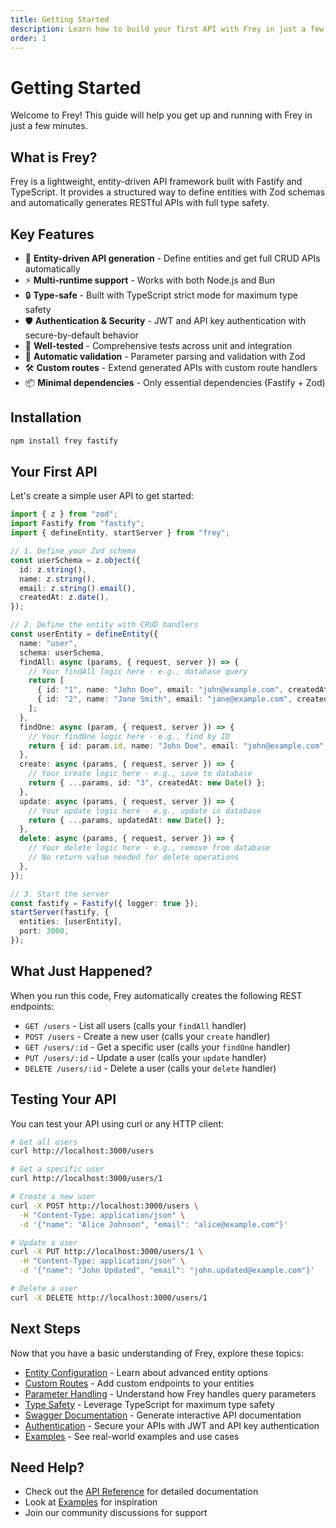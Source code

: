 ```yaml
---
title: Getting Started
description: Learn how to build your first API with Frey in just a few minutes
order: 1
---
```


# Getting Started

Welcome to Frey! This guide will help you get up and running with Frey in just a few minutes.

## What is Frey?

Frey is a lightweight, entity-driven API framework built with Fastify and TypeScript. It provides a structured way to define entities with Zod schemas and automatically generates RESTful APIs with full type safety.

## Key Features

- 🚀 **Entity-driven API generation** - Define entities and get full CRUD APIs automatically
- ⚡ **Multi-runtime support** - Works with both Node.js and Bun
- 🔒 **Type-safe** - Built with TypeScript strict mode for maximum type safety
- 🛡️ **Authentication & Security** - JWT and API key authentication with secure-by-default behavior
- 🧪 **Well-tested** - Comprehensive tests across unit and integration
- 📝 **Automatic validation** - Parameter parsing and validation with Zod
- 🛠️ **Custom routes** - Extend generated APIs with custom route handlers
- 📦 **Minimal dependencies** - Only essential dependencies (Fastify + Zod)

## Installation

```bash
npm install frey fastify
```

## Your First API

Let's create a simple user API to get started:

```typescript
import { z } from "zod";
import Fastify from "fastify";
import { defineEntity, startServer } from "frey";

// 1. Define your Zod schema
const userSchema = z.object({
  id: z.string(),
  name: z.string(),
  email: z.string().email(),
  createdAt: z.date(),
});

// 2. Define the entity with CRUD handlers
const userEntity = defineEntity({
  name: "user",
  schema: userSchema,
  findAll: async (params, { request, server }) => {
    // Your findAll logic here - e.g., database query
    return [
      { id: "1", name: "John Doe", email: "john@example.com", createdAt: new Date() },
      { id: "2", name: "Jane Smith", email: "jane@example.com", createdAt: new Date() },
    ];
  },
  findOne: async (param, { request, server }) => {
    // Your findOne logic here - e.g., find by ID
    return { id: param.id, name: "John Doe", email: "john@example.com", createdAt: new Date() };
  },
  create: async (params, { request, server }) => {
    // Your create logic here - e.g., save to database
    return { ...params, id: "3", createdAt: new Date() };
  },
  update: async (params, { request, server }) => {
    // Your update logic here - e.g., update in database
    return { ...params, updatedAt: new Date() };
  },
  delete: async (params, { request, server }) => {
    // Your delete logic here - e.g., remove from database
    // No return value needed for delete operations
  },
});

// 3. Start the server
const fastify = Fastify({ logger: true });
startServer(fastify, {
  entities: [userEntity],
  port: 3000,
});
```

## What Just Happened?

When you run this code, Frey automatically creates the following REST endpoints:

- `GET /users` - List all users (calls your `findAll` handler)
- `POST /users` - Create a new user (calls your `create` handler)
- `GET /users/:id` - Get a specific user (calls your `findOne` handler)
- `PUT /users/:id` - Update a user (calls your `update` handler)
- `DELETE /users/:id` - Delete a user (calls your `delete` handler)

## Testing Your API

You can test your API using curl or any HTTP client:

```bash
# Get all users
curl http://localhost:3000/users

# Get a specific user
curl http://localhost:3000/users/1

# Create a new user
curl -X POST http://localhost:3000/users \
  -H "Content-Type: application/json" \
  -d '{"name": "Alice Johnson", "email": "alice@example.com"}'

# Update a user
curl -X PUT http://localhost:3000/users/1 \
  -H "Content-Type: application/json" \
  -d '{"name": "John Updated", "email": "john.updated@example.com"}'

# Delete a user
curl -X DELETE http://localhost:3000/users/1
```

## Next Steps

Now that you have a basic understanding of Frey, explore these topics:

- [Entity Configuration](./entity-configuration.md) - Learn about advanced entity options
- [Custom Routes](./custom-routes.md) - Add custom endpoints to your entities
- [Parameter Handling](./parameter-handling.md) - Understand how Frey handles query parameters
- [Type Safety](./type-safety.md) - Leverage TypeScript for maximum type safety
- [Swagger Documentation](./swagger.md) - Generate interactive API documentation
- [Authentication](./authentication.md) - Secure your APIs with JWT and API key authentication
- [Examples](./examples.md) - See real-world examples and use cases

## Need Help?

- Check out the [API Reference](./api-reference.md) for detailed documentation
- Look at [Examples](./examples.md) for inspiration
- Join our community discussions for support
